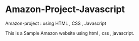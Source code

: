 # Amazon-Project-Javascript
Amazon-project : using HTML , CSS , Javascript 


This is a Sample Amazon website using html , css , javascript.
